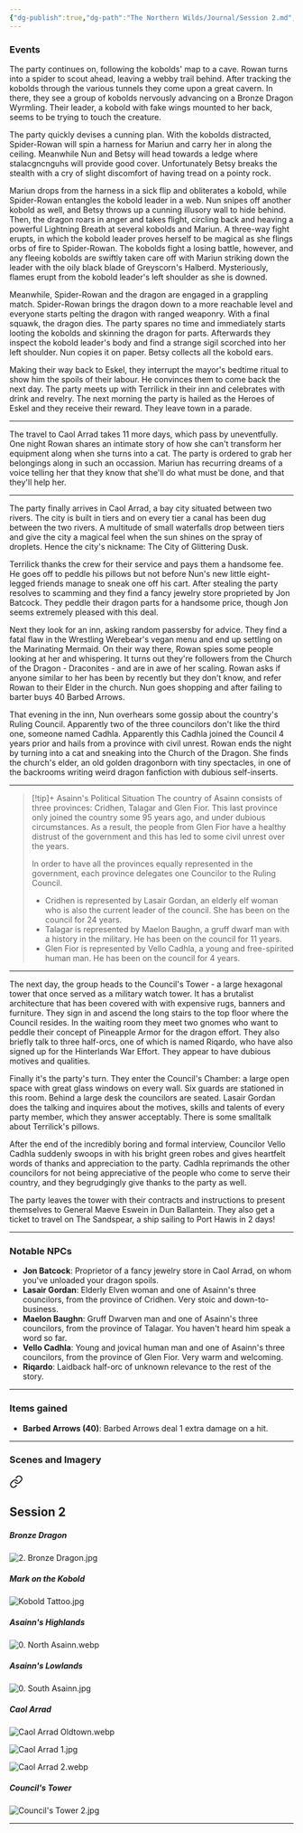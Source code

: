 ```yaml
---
{"dg-publish":true,"dg-path":"The Northern Wilds/Journal/Session 2.md","permalink":"/the-northern-wilds/journal/session-2/","tags":["TTRPG/Campaigns/Northern-Wilds","Journal"]}
---
```


### Events
The party continues on, following the kobolds' map to a cave. Rowan turns into a spider to scout ahead, leaving a webby trail behind. After tracking the kobolds through the various tunnels they come upon a great cavern. In there, they see a group of kobolds nervously advancing on a Bronze Dragon Wyrmling. Their leader, a kobold with fake wings mounted to her back, seems to be trying to touch the creature.

The party quickly devises a cunning plan. With the kobolds distracted, Spider-Rowan will spin a harness for Mariun and carry her in along the ceiling. Meanwhile Nun and Betsy will head towards a ledge where stalacgncnguhs will provide good cover. Unfortunately Betsy breaks the stealth with a cry of slight discomfort of having tread on a pointy rock. 

Mariun drops from the harness in a sick flip and obliterates a kobold, while Spider-Rowan entangles the kobold leader in a web. Nun snipes off another kobold as well, and Betsy throws up a cunning illusory wall to hide behind. Then, the dragon roars in anger and takes flight, circling back and heaving a powerful Lightning Breath at several kobolds and Mariun. A three-way fight erupts, in which the kobold leader proves herself to be magical as she flings orbs of fire to Spider-Rowan. The kobolds fight a losing battle, however, and any fleeing kobolds are swiftly taken care off with Mariun striking down the leader with the oily black blade of Greyscorn's Halberd. Mysteriously, flames erupt from the kobold leader's left shoulder as she is downed.

Meanwhile, Spider-Rowan and the dragon are engaged in a grappling match. Spider-Rowan brings the dragon down to a more reachable level and everyone starts pelting the dragon with ranged weaponry. With a final squawk, the dragon dies. The party spares no time and immediately starts looting the kobolds and skinning the dragon for parts. Afterwards they inspect the kobold leader's body and find a strange sigil scorched into her left shoulder. Nun copies it on paper. Betsy collects all the kobold ears.

Making their way back to Eskel, they interrupt the mayor's bedtime ritual to show him the spoils of their labour. He convinces them to come back the next day. The party meets up with Terrilick in their inn and celebrates with drink and revelry. The next morning the party is hailed as the Heroes of Eskel and they receive their reward. They leave town in a parade.

---
The travel to Caol Arrad takes 11 more days, which pass by uneventfully. One night Rowan shares an intimate story of how she can't transform her equipment along when she turns into a cat. The party is ordered to grab her belongings along in such an occassion. Mariun has recurring dreams of a voice telling her that they know that she'll do what must be done, and that they'll help her.

---
The party finally arrives in Caol Arrad, a bay city situated between two rivers. The city is built in tiers and on every tier a canal has been dug between the two rivers. A multitude of small waterfalls drop between tiers and give the city a magical feel when the sun shines on the spray of droplets. Hence the city's nickname: The City of Glittering Dusk.

Terrilick thanks the crew for their service and pays them a handsome fee. He goes off to peddle his pillows but not before Nun's new little eight-legged friends manage to sneak one off his cart. After stealing the party resolves to scamming and they find a fancy jewelry store proprieted by Jon Batcock. They peddle their dragon parts for a handsome price, though Jon seems extremely pleased with this deal.

Next they look for an inn, asking random passersby for advice. They find a fatal flaw in the Wrestling Werebear's vegan menu and end up settling on the Marinating Mermaid. On their way there, Rowan spies some people looking at her and whispering. It turns out they're followers from the Church of the Dragon - Draconites - and are in awe of her scaling. Rowan asks if anyone similar to her has been by recently but they don't know, and refer Rowan to their Elder in the church. Nun goes shopping and after failing to barter buys 40 Barbed Arrows.

That evening in the inn, Nun overhears some gossip about the country's Ruling Council. Apparently two of the three councilors don't like the third one, someone named Cadhla. Apparently this Cadhla joined the Council 4 years prior and hails from a province with civil unrest. Rowan ends the night by turning into a cat and sneaking into the Church of the Dragon. She finds the church's elder, an old golden dragonborn with tiny spectacles, in one of the backrooms writing weird dragon fanfiction with dubious self-inserts.

---
>[!tip]+ Asainn's Political Situation
>The country of Asainn consists of three provinces: Cridhen, Talagar and Glen Fior. This last province only joined the country some 95 years ago, and under dubious circumstances. As a result, the people from Glen Fior have a healthy distrust of the government and this has led to some civil unrest over the years.
>
>In order to have all the provinces equally represented in the government, each province delegates one Councilor to the Ruling Council.
>- Cridhen is represented by Lasair Gordan, an elderly elf woman who is also the current leader of the council. She has been on the council for 24 years.
>- Talagar is represented by Maelon Baughn, a gruff dwarf man with a history in the military. He has been on the council for 11 years.
>- Glen Fior is represented by Vello Cadhla, a young and free-spirited human man. He has been on the council for 4 years.

---
The next day, the group heads to the Council's Tower - a large hexagonal tower that once served as a military watch tower. It has a brutalist architecture that has been covered with with expensive rugs, banners and furniture. They sign in and ascend the long stairs to the top floor where the Council resides. In the waiting room they meet two gnomes who want to peddle their concept of Pineapple Armor for the dragon effort. They also briefly talk to three half-orcs, one of which is named Riqardo, who have also signed up for the Hinterlands War Effort. They appear to have dubious motives and qualities.

Finally it's the party's turn. They enter the Council's Chamber: a large open space with great glass windows on every wall. Six guards are stationed in this room. Behind a large desk the councilors are seated. Lasair Gordan does the talking and inquires about the motives, skills and talents of every party member, which they answer acceptably. There is some smalltalk about Terrilick's pillows.

After the end of the incredibly boring and formal interview, Councilor Vello Cadhla suddenly swoops in with his bright green robes and gives heartfelt words of thanks and appreciation to the party. Cadhla reprimands the other councilors for not being appreciative of the people who come to serve their country, and they begrudgingly give thanks to the party as well.

The party leaves the tower with their contracts and instructions to present themselves to General Maeve Eswein in Dun Ballantein. They also get a ticket to travel on The Sandspear, a ship sailing to Port Hawis in 2 days!

---

### Notable NPCs
- **Jon Batcock**: Proprietor of a fancy jewelry store in Caol Arrad, on whom you've unloaded your dragon spoils.
- **Lasair Gordan**: Elderly Elven woman and one of Asainn's three councilors, from the province of Cridhen. Very stoic and down-to-business.
- **Maelon Baughn**: Gruff Dwarven man and one of Asainn's three councilors, from the province of Talagar. You haven't heard him speak a word so far.
- **Vello Cadhla**: Young and jovical human man and one of Asainn's three councilors, from the province of Glen Fior. Very warm and welcoming.
- **Riqardo**: Laidback half-orc of unknown relevance to the rest of the story.

---

### Items gained
- **Barbed Arrows (40)**: Barbed Arrows deal 1 extra damage on a hit.

---

### Scenes and Imagery

<div class="transclusion internal-embed is-loaded"><a class="markdown-embed-link" href="/the-northern-wilds/reference-material/scenes-and-imagery/#session-2" aria-label="Open link"><svg xmlns="http://www.w3.org/2000/svg" width="24" height="24" viewBox="0 0 24 24" fill="none" stroke="currentColor" stroke-width="2" stroke-linecap="round" stroke-linejoin="round" class="svg-icon lucide-link"><path d="M10 13a5 5 0 0 0 7.54.54l3-3a5 5 0 0 0-7.07-7.07l-1.72 1.71"></path><path d="M14 11a5 5 0 0 0-7.54-.54l-3 3a5 5 0 0 0 7.07 7.07l1.71-1.71"></path></svg></a><div class="markdown-embed">



## Session 2
##### Bronze Dragon
![2. Bronze Dragon.jpg](/img/user/z_attachments/The%20Northern%20Wilds/Scenes/2.%20Bronze%20Dragon.jpg)

##### Mark on the Kobold
![Kobold Tattoo.jpg](/img/user/z_attachments/The%20Northern%20Wilds/Handouts/Kobold%20Tattoo.jpg)

##### Asainn's Highlands
![0. North Asainn.webp](/img/user/z_attachments/The%20Northern%20Wilds/Scenes/Environment/0.%20North%20Asainn.webp)

##### Asainn's Lowlands
![0. South Asainn.jpg](/img/user/z_attachments/The%20Northern%20Wilds/Scenes/Environment/0.%20South%20Asainn.jpg)

##### Caol Arrad
![Caol Arrad Oldtown.webp](/img/user/z_attachments/The%20Northern%20Wilds/Scenes/Caol%20Arrad/Caol%20Arrad%20Oldtown.webp)

![Caol Arrad 1.jpg](/img/user/z_attachments/The%20Northern%20Wilds/Scenes/Caol%20Arrad/Caol%20Arrad%201.jpg)

![Caol Arrad 2.webp](/img/user/z_attachments/The%20Northern%20Wilds/Scenes/Caol%20Arrad/Caol%20Arrad%202.webp)

##### Council's Tower
![Council's Tower 2.jpg](/img/user/z_attachments/The%20Northern%20Wilds/Scenes/Caol%20Arrad/Council's%20Tower%202.jpg)

---


</div></div>
